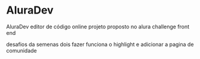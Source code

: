 # AluraDev
AluraDev editor de código online projeto proposto no alura challenge front end

desafios da semenas dois fazer funciona o highlight e adicionar a pagina de comunidade 
